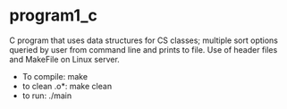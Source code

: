 # program1_c
C program that uses data structures for CS classes; 
multiple sort options queried by user from command line and prints to file. Use of header files and MakeFile on Linux server. 

- To compile: make
- to clean .o*: make clean
- to run: ./main
